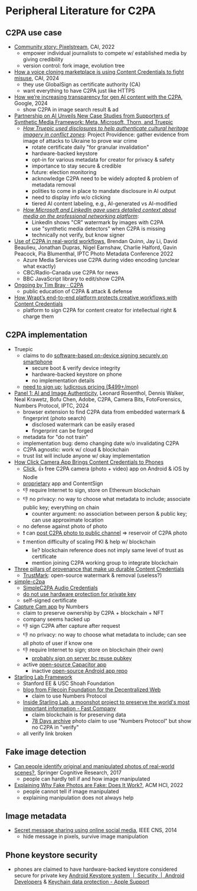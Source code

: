 # Peripheral Literature for C2PA

## C2PA use case

- [Community story:
    Pixelstream](https://contentauthenticity.org/blog/community-story-pixelstream),
    CAI, 2022
    - empower individual journalists to compete w/ established media by
        giving credibility
    - version control: fork image, evolution tree
- [How a voice cloning marketplace is using Content Credentials to
    fight
    misuse](https://contentauthenticity.org/blog/community-story-respeecher),
    CAI, 2024
    - they use GlobalSign as certificate authority (CA)
    - want everything to have C2PA just like HTTPS
- [How we’re increasing transparency for gen AI content with the
    C2PA](https://blog.google/technology/ai/google-gen-ai-content-transparency-c2pa/),
    Google, 2024
    - show C2PA in image search result & ad
- [Partnership on AI Unveils New Case Studies from Supporters of
    Synthetic Media Framework: Meta, Microsoft, Thorn, and
    Truepic](https://partnershiponai.org/nov-2024-synthetic-media-case-studies-announcement/)
    - [*How Truepic used disclosures to
        help authenticate cultural heritage imagery in
        conflict
        zones*](https://partnershiponai.org/truepic-framework-case-study/):
        Project Providence: gather evidence from image of attacks to Ukraine to
        prove war crime
        - rotate certificate daily "for granular invalidation"
        - hardware-backed keystore
        - opt-in for various metadata for creator for privacy & safety
        - importance to stay secure & credible
        - future: election monitoring
        - acknowledge C2PA need to be widely adopted & problem of
            metadata removal
        - polities to come in place to mandate disclosure in AI output
        - need to display info w/o clicking
        - tiered AI content labeling, e.g., AI-generated vs AI-modified
    - [*How Microsoft and LinkedIn gave users detailed context about media on
        the professional networking
        platform*](https://partnershiponai.org/microsoft-framework-case-study/):
        - LinkedIn shows "CR" watermark by images with C2PA
        - use "synthetic media detectors" when C2PA is missing
        - technically not verify, but know signer
- [Use of C2PA in real-world workflows](https://youtu.be/KdbP0xcWcoM),
    Brendan Quinn, Jay Li, David Beaulieu, Jonathan Dupras, Nigel Earnshaw,
    Charlie Halford, Gavin Peacock, Pia Blumenthal,
    IPTC Photo Metadata Conference 2022
    - Azure Media Services use C2PA during video encoding
        (unclear what exactly)
    - CBC/Radio-Canada use C2PA for news
    - BBC JavaScript library to edit/show C2PA
- [Ongoing by
    Tim Bray ·
    C2PA](https://www.tbray.org/ongoing/When/202x/2023/10/28/C2PA-Workflows)
    - public education of C2PA & attack & defense
- [How Wrapt’s end-to-end platform protects creative workflows with
    Content
    Credentials](https://contentauthenticity.org/blog/community-story-wrapt)
    - platform to sign C2PA for content creator for
        intellectual right & charge them

## C2PA implementation

- Truepic
    - claims to do [software-based on-device signing securely on
        smartphone](https://www.truepic.com/c2pa/capture)
        - secure boot & verify device integrity
        - hardware-backed keystore on phone
        - no implementation details
    - [need to sign up](https://www.truepic.com/signup);
        [ludicrous pricing ($499+/mon)](https://www.truepic.com/pricing/c2pa)
- [Panel 1: AI and Image Authenticity](https://youtu.be/4q7iBkRLCMQ),
    Leonard Rosenthol, Dennis Walker, Neal Krawetz, Bofu Chen, Adobe, C2PA,
    Camera Bits, FotoForensics, Numbers Protocol, IPTC, 2024
    - browser extension to find C2PA data from
        embedded watermark & fingerprint (photo search)
        - disclosed watermark can be easily erased
        - fingerprint can be forged
    - metadata for "do not train"
    - implementation bug: demo changing date w/o invalidating C2PA
    - C2PA agnostic: work w/ cloud & blockchain
    - trust list will include anyone w/ okay implementation
- [How Click Camera App Brings Content Credentials to
    Phones](https://contentauthenticity.org/blog/community-story-click)
    - [Click](https://clickapp.com/), 👍 free C2PA camera (photo + video)
        app on Android & iOS by Nodle
    - [proprietary](https://clickapp.com/eula) app and ContentSign
    - 👎 require Internet to sign, store on Ethereum blockchain
    - 👎 no privacy: no way to choose what metadata to include;
        associate public key; everything on chain
        - counter argument: no association between person & public key;
            can use approximate location
    - no defense against photo of photo
    - ❗ can [post C2PA photo to public channel](https://clickapp.com/zk/c)
        ⇒ reservoir of C2PA photo
    - ❗ mention difficulty of scaling PKI & help w/ blockchain
        - lie?
            blockchain reference does not imply same level of trust as
            certificate
        - mention joining C2PA working group to integrate blockchain
- [Three pillars of provenance that make up durable Content
    Credentials](https://contentauthenticity.org/blog/three-pillars-of-provenance)
    - [TrustMark](https://github.com/adobe/trustmark):
        open-source watermark & removal (useless?)
- [simple-c2pa](https://gitlab.com/guardianproject/proofmode/simple-c2pa)
    - [SimpleC2PA Audio
        Credentials](https://ngengesenior.medium.com/adding-content-credentials-c2pa-to-audio-recordings-using-simplec2pa-3ce64033a93c)
    - [do not use hardware protection for private
        key](https://gitlab.com/guardianproject/proofmode/simple-c2pa/-/blob/58c8e77fb34a53b428961faaa7e03f0ea09ae8d7/src/certificates.rs#L17)
    - self-signed certificate
- [Capture Cam app](https://docs.captureapp.xyz/faq/general) by Numbers
    - claim to preserve ownership by C2PA + blockchain + NFT
    - company seems hacked up
    - 👎 sign C2PA after capture after request
    - 👎 no privacy: no way to choose what metadata to include;
        can see all photo of user if know one
    - 👎 require Internet to sign; store on blockchain (their own)
        - [probably sign on
            server bc reuse pubkey](camera_apps.html#signers-and-public-key)
    - active
        [open-source Capacitor
        app](https://github.com/numbersprotocol/capture-lite)
        - inactive
            [open-source Android app
            repo](https://github.com/numbersprotocol/starling-capture)
- [Starling Lab Framework](https://www.starlinglab.org/)
    - Stanford EE & USC Shoah Foundation
    - [blog from Filecoin Foundation for
        the Decentralized
        Web](https://ffdweb.org/blog/the-starling-lab-framework/)
        - claim to use Numbers Protocol
    - [Inside Starling Lab, a moonshot project to
        preserve the world's most important information - Fast
        Company](https://www.fastcompany.com/90731729/inside-starling-lab-a-moonshot-project-to-preserve-the-worlds-most-important-information)
        - claim blockchain is for preserving data
        - [78 Days archive](https://www.starlinglab.org/78daysarchive/)
            photo claim to use "Numbers Protocol" but show no C2PA in "verify"
    - all verify link broken

## Fake image detection

- [Can people identify original and manipulated photos of
    real-world scenes?](https://pmc.ncbi.nlm.nih.gov/articles/PMC5514174/),
    Springer Cognitive Research, 2017
    - people can hardly tell if and how image manipulated
- [Explaining Why Fake Photos are Fake:
    Does It Work?](https://dl.acm.org/doi/abs/10.1145/3567558), ACM HCI, 2022
    - people cannot tell if image manipulated
    - explaining manipulation does not always help

## Image metadata

- [Secret message sharing using online social
    media](https://ieeexplore.ieee.org/abstract/document/6997500), IEEE CNS,
    2014
    - hide message in pixels, survive image manipulation

## Phone keystore security

- phones are claimed to have hardware-backed keystore considered secure for
    private key
    [Android Keystore system  |  Security  |  Android
    Developers](https://developer.android.com/privacy-and-security/keystore)
    & [Keychain data protection - Apple
    Support](https://support.apple.com/guide/security/keychain-data-protection-secb0694df1a/web)

